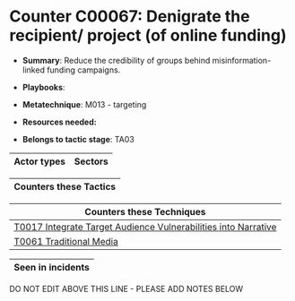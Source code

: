 # Counter C00067: Denigrate the recipient/ project (of online funding)

* **Summary**: Reduce the credibility of groups behind misinformation-linked funding campaigns. 

* **Playbooks**: 

* **Metatechnique**: M013 - targeting

* **Resources needed:** 

* **Belongs to tactic stage**: TA03


| Actor types | Sectors |
| ----------- | ------- |



| Counters these Tactics |
| ---------------------- |



| Counters these Techniques |
| ------------------------- |
| [T0017 Integrate Target Audience Vulnerabilities into Narrative](../generated_pages/techniques/T0017.md) |
| [T0061 Traditional Media](../generated_pages/techniques/T0061.md) |



| Seen in incidents |
| ----------------- |


DO NOT EDIT ABOVE THIS LINE - PLEASE ADD NOTES BELOW